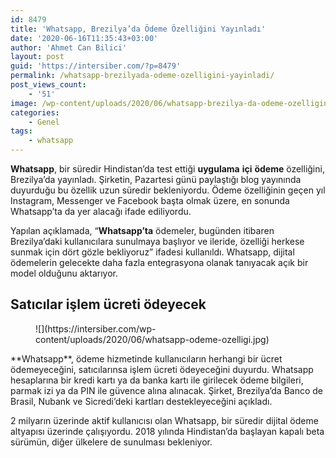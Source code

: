 ```yaml
---
id: 8479
title: 'Whatsapp, Brezilya’da Ödeme Özelliğini Yayınladı'
date: '2020-06-16T11:35:43+03:00'
author: 'Ahmet Can Bilici'
layout: post
guid: 'https://intersiber.com/?p=8479'
permalink: /whatsapp-brezilyada-odeme-ozelligini-yayinladi/
post_views_count:
    - '51'
image: /wp-content/uploads/2020/06/whatsapp-brezilya-da-odeme-ozelligini-yayinladi.png
categories:
    - Genel
tags:
    - whatsapp
---
```


**Whatsapp**, bir süredir Hindistan’da test ettiği **uygulama** **içi** **ödeme** özelliğini, Brezilya’da yayınladı. Şirketin, Pazartesi günü paylaştığı blog yayınında duyurduğu bu özellik uzun süredir bekleniyordu. Ödeme özelliğinin geçen yıl Instagram, Messenger ve Facebook başta olmak üzere, en sonunda Whatsapp’ta da yer alacağı ifade ediliyordu.

Yapılan açıklamada, “**Whatsapp’ta** ödemeler, bugünden itibaren Brezilya’daki kullanıcılara sunulmaya başlıyor ve ileride, özelliği herkese sunmak için dört gözle bekliyoruz” ifadesi kullanıldı. Whatsapp, dijital ödemelerin gelecekte daha fazla entegrasyona olanak tanıyacak açık bir model olduğunu aktarıyor.

## Satıcılar işlem ücreti ödeyecek

<figure class="wp-block-image size-large">![](https://intersiber.com/wp-content/uploads/2020/06/whatsapp-odeme-ozelligi.jpg)</figure>**Whatsapp**, ödeme hizmetinde kullanıcıların herhangi bir ücret ödemeyeceğini, satıcılarınsa işlem ücreti ödeyeceğini duyurdu. Whatsapp hesaplarına bir kredi kartı ya da banka kartı ile girilecek ödeme bilgileri, parmak izi ya da PIN ile güvence alına alınacak. Şirket, Brezilya’da Banco de Brasil, Nubank ve Sicredi’deki kartları destekleyeceğini açıkladı.

2 milyarın üzerinde aktif kullanıcısı olan Whatsapp, bir süredir dijital ödeme altyapısı üzerinde çalışıyordu. 2018 yılında Hindistan’da başlayan kapalı beta sürümün, diğer ülkelere de sunulması bekleniyor.